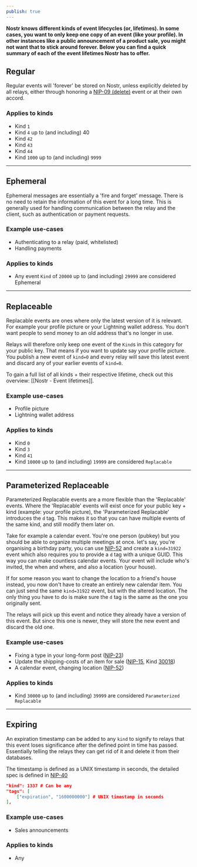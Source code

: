 ```yaml
---
publish: true
---
```


**Nostr knows different kinds of event lifecycles (or, lifetimes). In some cases, you want to only keep one copy of an event (like your profile). In other instances like a public announcement of a product sale, you might not want that to stick around forever. Below you can find a quick summary of each of the event lifetimes Nostr has to offer.**

## Regular

Regular events will 'forever' be stored on Nostr, unless explicitly deleted by all relays, either through honoring a [NIP-09 (delete)](https://nostr-nips.com/nip-09) event or at their own accord.

### Applies to kinds

- Kind `1`
- Kind `4` up to (and including) 40
- Kind `42`
- Kind `43`
- Kind `44`
- Kind `1000` up to (and including) `9999`

---
## Ephemeral

Ephemeral messages are essentially a 'fire and forget' message. There is no need to retain the information of this event for a long time. This is generally used for handling communication between the relay and the client, such as authentication or payment requests.

### Example use-cases

- Authenticating to a relay (paid, whitelisted)
- Handling payments

### Applies to kinds

- Any event `Kind` of `20000` up to (and including) `29999` are considered Ephemeral

---

## Replaceable

Replacable events are ones where only the latest version of it is relevant. For example your profile picture or your Lightning wallet address. You don't want people to send money to an old address that's no longer in use.

Relays will therefore only keep one event of the `Kind`s in this category for your public key. That means if you want to update say your profile picture. You publish a new event of `kind=0` and every relay will save this latest event and discard any of your earlier events of `kind=0`.

To gain a full list of all kinds + their respective lifetime, check out this overview: [[Nostr - Event lifetimes]].
### Example use-cases

- Profile picture
- Lightning wallet address

### Applies to kinds

- Kind `0`
- Kind `3`
- Kind `41`
- Kind `10000` up to (and including) `19999` are considered `Replacable`

---

## Parameterized Replaceable

Parameterized Replacable events are a more flexible than the 'Replacable' events. Where the 'Replacable' events will exist once for your public key + kind (example: your profile picture), the 'Parameterized Replacable' introduces the `d` tag. This makes it so that you can have multiple events of the same kind, and still modify them later on.

Take for example a calendar event. You're one person (pubkey) but you should be able to organize multiple meetings at once. let's say, you're organising a birthday party, you can use [NIP-52](https://nostr-nips.com/nip-52) and create a `kind=31922` event which also requires you to provide a `d` tag with a unique GUID. This way you can make countless calendar events. Your event will include who's invited, the when and where, and also a location (your house).

If for some reason you want to change the location to a friend's house instead, you now don't have to create an entirely new calendar item. You can just send the same `kind=31922` event, but with the altered location. The only thing you have to do is make sure the `d` tag is the same as the one you originally sent.

The relays will pick up this event and notice they already have a version of this event. But since this one is newer, they will store the new event and discard the old one.

### Example use-cases

- Fixing a type in your long-form post ([NIP-23](https://nostr-nips.com/nip-23))
- Update the shipping-costs of an item for sale ([NIP-15](https://nostr-nips.com/nip-15), Kind [30018](https://nostr-nips.com/nip-15#event-30018-create-or-update-a-product))
- A calendar event, changing location ([NIP-52](https://nostr-nips.com/nip-52))

### Applies to kinds

- Kind `30000` up to (and including) `39999` are considered `Parameterized Replacable`

---

## Expiring

An expiration timestamp can be added to any `kind` to signify to relays that this event loses significance after the defined point in time has passed. Essentially telling the relays they can get rid of it and delete it from their databases.

The timestamp is defined as a UNIX timestamp in seconds, the detailed spec is defined in [NIP-40](https://nostr-nips.com/nip-40)

```json
"kind": 1337 # Can be any
"tags": [
	["expiration", "1600000000"] # UNIX timestamp in seconds
],
```

### Example use-cases

- Sales announcements

### Applies to kinds

- Any
